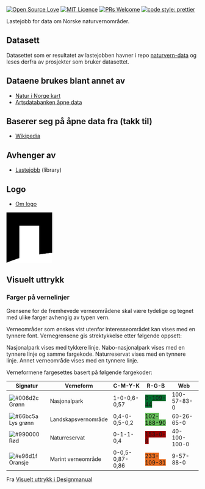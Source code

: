 [![Open Source Love](https://badges.frapsoft.com/os/v2/open-source.svg?v=103)](https://github.com/ellerbrock/open-source-badges/)
[![MIT Licence](https://badges.frapsoft.com/os/mit/mit.svg?v=103)](https://opensource.org/licenses/mit-license.php)
[![PRs Welcome](https://img.shields.io/badge/PRs-welcome-brightgreen.svg)](CONTRIBUTING.md#pull-requests)
[![code style: prettier](https://img.shields.io/badge/code_style-prettier-ff69b4.svg?style=flat-square)](https://github.com/prettier/prettier)

Lastejobb for data om Norske naturvernområder.

## Datasett

Datasettet som er resultatet av lastejobben havner i repo [naturvern-data](https://github.com/Artsdatabanken/naturvern-data) og leses derfra av prosjekter som bruker datasettet.

## Dataene brukes blant annet av

* [Natur i Norge kart](https://github.com/Artsdatabanken/nin-kart-frontend)
* [Artsdatabanken åpne data](https://data.artsdatabanken.no/)

## Baserer seg på åpne data fra (takk til)

* [Wikipedia](https://no.wikipedia.org)

## Avhenger av

* [Lastejobb](https://github.com/Artsdatabanken/lastejobb) (library)

## Logo

* [Om logo](./logo/README.md)

<img src="./logo/logo.svg" alt="logo" width="120px">

## Visuelt uttrykk

### Farger på vernelinjer
Grensene for de fremhevede verneområdene skal være tydelige og tegnet med ulike farger avhengig av typen vern.

Verneområder som ønskes vist utenfor interesseområdet kan vises med en tynnere font. Vernegrensene gis strektykkelse etter følgende oppsett:

Nasjonalpark vises med tykkere linje.
Nabo-nasjonalpark vises med en tynnere linje og samme fargekode.
Naturreservat vises med en tynnere linje.
Annet verneområde vises med en tynnere linje.


Verneformene fargesettes basert på følgende fargekoder:

| Signatur                                                           | Verneform           | C-M-Y-K         | R-G-B                                                                                     | Web          |
| ------------------------------------------------------------------ | ------------------- | --------------- | ----------------------------------------------------------------------------------------- | ------------ |
| ![#006d2c](https://placehold.it/15/006d2c/000000?text=+) Grønn     | Nasjonalpark        | 1-0-0,6-0,57    | <span style="_color:pink;  background-color:rgb(0,109,44)">0-109-44</span>                | 100-57-83-0  |
| ![#66bc5a](https://placehold.it/15/66bc5a/000000?text=+) Lys grønn | Landskapsvernområde | 0,4-0-0,5-0,2   | <span style="color:black;  background-color:rgb(102,188,90)">102-188-90</span>            | 60-26-65-0   |
| ![#990000](https://placehold.it/15/990000/000000?text=+) Rød       | Naturreservat       | 0-1-1-0,4       | <span style="_color:pink;  background-color:rgb(153,0,0)">153-0-0</span>                  | 40-100-100-0 |
| ![#e96d1f](https://placehold.it/15/e96d1f/000000?text=+) Oransje   | Marint verneområde  | 0-0,5-0,87-0,86 | <span style="_background-color:pink;  background-color:rgb(233,109,31)">233-109-31</span> | 9-57-88-0    |

Fra [Visuelt uttrykk i Designmanual](https://designmanual.norgesnasjonalparker.no/kart/visuelt-uttrykk)
